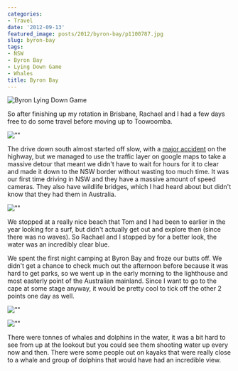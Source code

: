 ```yaml
---
categories:
- Travel
date: '2012-09-13'
featured_image: posts/2012/byron-bay/p1100787.jpg
slug: byron-bay
tags:
- NSW
- Byron Bay
- Lying Down Game
- Whales
title: Byron Bay
---
```


![Byron Lying Down Game](p1100787.jpg)

So after finishing up my rotation in Brisbane, Rachael and I had a few days free to do some travel before moving up to Toowoomba.

![""](p1100903.jpg)

The drive down south almost started off slow, with a [major accident](http://www.couriermail.com.au/news/drink-driver-allegedly-behind-tourist-bus-crash-on-the-pacific-highway/story-e6freon6-1226453113271) on the highway, but we managed to use the traffic layer on google maps to take a massive detour that meant we didn't have to wait for hours for it to clear and made it down to the NSW border without wasting too much time. It was our first time driving in NSW and they have a massive amount of speed cameras. They also have wildlife bridges, which I had heard about but didn't know that they had them in Australia.

![""](p11007281.jpg)

We stopped at a really nice beach that Tom and I had been to earlier in the year looking for a surf, but didn't actually get out and explore then (since there was no waves). So Rachael and I stopped by for a better look, the water was an incredibly clear blue.

We spent the first night camping at Byron Bay and froze our butts off. We didn't get a chance to check much out the afternoon before because it was hard to get parks, so we went up in the early morning to the lighthouse and most easterly point of the Australian mainland. Since I want to go to the cape at some stage anyway, it would be pretty cool to tick off the other 2 points one day as well.

![""](p1100771.jpg)

![""](p1100778.jpg)

There were tonnes of whales and dolphins in the water, it was a bit hard to see from up at the lookout but you could see them shooting water up every now and then. There were some people out on kayaks that were really close to a whale and group of dolphins that would have had an incredible view.